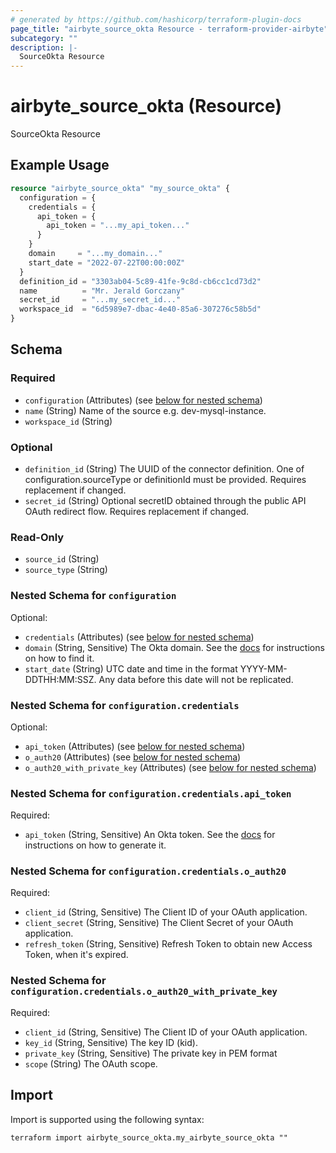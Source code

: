 ```yaml
---
# generated by https://github.com/hashicorp/terraform-plugin-docs
page_title: "airbyte_source_okta Resource - terraform-provider-airbyte"
subcategory: ""
description: |-
  SourceOkta Resource
---
```


# airbyte_source_okta (Resource)

SourceOkta Resource

## Example Usage

```terraform
resource "airbyte_source_okta" "my_source_okta" {
  configuration = {
    credentials = {
      api_token = {
        api_token = "...my_api_token..."
      }
    }
    domain     = "...my_domain..."
    start_date = "2022-07-22T00:00:00Z"
  }
  definition_id = "3303ab04-5c89-41fe-9c8d-cb6cc1cd73d2"
  name          = "Mr. Jerald Gorczany"
  secret_id     = "...my_secret_id..."
  workspace_id  = "6d5989e7-dbac-4e40-85a6-307276c58b5d"
}
```

<!-- schema generated by tfplugindocs -->
## Schema

### Required

- `configuration` (Attributes) (see [below for nested schema](#nestedatt--configuration))
- `name` (String) Name of the source e.g. dev-mysql-instance.
- `workspace_id` (String)

### Optional

- `definition_id` (String) The UUID of the connector definition. One of configuration.sourceType or definitionId must be provided. Requires replacement if changed.
- `secret_id` (String) Optional secretID obtained through the public API OAuth redirect flow. Requires replacement if changed.

### Read-Only

- `source_id` (String)
- `source_type` (String)

<a id="nestedatt--configuration"></a>
### Nested Schema for `configuration`

Optional:

- `credentials` (Attributes) (see [below for nested schema](#nestedatt--configuration--credentials))
- `domain` (String, Sensitive) The Okta domain. See the <a href="https://docs.airbyte.com/integrations/sources/okta">docs</a> for instructions on how to find it.
- `start_date` (String) UTC date and time in the format YYYY-MM-DDTHH:MM:SSZ. Any data before this date will not be replicated.

<a id="nestedatt--configuration--credentials"></a>
### Nested Schema for `configuration.credentials`

Optional:

- `api_token` (Attributes) (see [below for nested schema](#nestedatt--configuration--credentials--api_token))
- `o_auth20` (Attributes) (see [below for nested schema](#nestedatt--configuration--credentials--o_auth20))
- `o_auth20_with_private_key` (Attributes) (see [below for nested schema](#nestedatt--configuration--credentials--o_auth20_with_private_key))

<a id="nestedatt--configuration--credentials--api_token"></a>
### Nested Schema for `configuration.credentials.api_token`

Required:

- `api_token` (String, Sensitive) An Okta token. See the <a href="https://docs.airbyte.com/integrations/sources/okta">docs</a> for instructions on how to generate it.


<a id="nestedatt--configuration--credentials--o_auth20"></a>
### Nested Schema for `configuration.credentials.o_auth20`

Required:

- `client_id` (String, Sensitive) The Client ID of your OAuth application.
- `client_secret` (String, Sensitive) The Client Secret of your OAuth application.
- `refresh_token` (String, Sensitive) Refresh Token to obtain new Access Token, when it's expired.


<a id="nestedatt--configuration--credentials--o_auth20_with_private_key"></a>
### Nested Schema for `configuration.credentials.o_auth20_with_private_key`

Required:

- `client_id` (String, Sensitive) The Client ID of your OAuth application.
- `key_id` (String, Sensitive) The key ID (kid).
- `private_key` (String, Sensitive) The private key in PEM format
- `scope` (String) The OAuth scope.

## Import

Import is supported using the following syntax:

```shell
terraform import airbyte_source_okta.my_airbyte_source_okta ""
```
